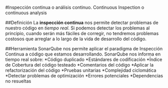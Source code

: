 #Inspección continua o análisis continuo. Continuous Inspection o continuous analysis

##Definición
La **inspección continua** nos permite detectar problemas de nuestro código en *tiempo real*. Si podemos detectar los problemas al principio, cuando serán más fáciles de corregir, no tendremos problemas costosos que arreglar a lo largo de la vida de desarrollo del código. 

##Herramienta
SonarQube nos permite aplicar el paradigma de Inspección Continua a código que estamos desarrollando. SonarQube nos informa en tiempo real sobre: 
 *Código duplicado 
 *Estándares de codificación
 *Índice de Cobertura del código testeado
 *Comentarios del código
 *Aplicar la refactorización del código 
 *Pruebas unitarias
 *Complejidad ciclomática
 *Detectar problemas de optimización
 *Errores potenciales
 *Dependencias no resueltas
